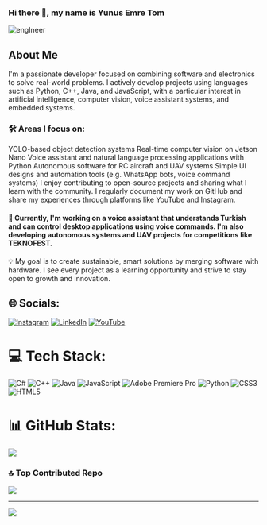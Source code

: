 ### Hi there 👋, my name is Yunus Emre Tom

![engIneer](https://github.com/user-attachments/assets/368e06b2-1a02-4f9a-a669-6b74d2decadb)

## About Me
I'm a passionate developer focused on combining software and electronics to solve real-world problems. I actively develop projects using languages such as Python, C++, Java, and JavaScript, with a particular interest in artificial intelligence, computer vision, voice assistant systems, and embedded systems.

### 🛠️ Areas I focus on:
YOLO-based object detection systems
Real-time computer vision on Jetson Nano
Voice assistant and natural language processing applications with Python
Autonomous software for RC aircraft and UAV systems
Simple UI designs and automation tools (e.g. WhatsApp bots, voice command systems)
I enjoy contributing to open-source projects and sharing what I learn with the community. I regularly document my work on GitHub and share my experiences through platforms like YouTube and Instagram.

#### 📌 Currently, I'm working on a voice assistant that understands Turkish and can control desktop applications using voice commands. I'm also developing autonomous systems and UAV projects for competitions like TEKNOFEST.

💡 My goal is to create sustainable, smart solutions by merging software with hardware. I see every project as a learning opportunity and strive to stay open to growth and innovation.

## 🌐 Socials:
[![Instagram](https://img.shields.io/badge/Instagram-%23E4405F.svg?logo=Instagram&logoColor=white)](https://instagram.com/yunusemretom) [![LinkedIn](https://img.shields.io/badge/LinkedIn-%230077B5.svg?logo=linkedin&logoColor=white)](https://linkedin.com/in/yunus-emre-tom-463706216/)  [![YouTube](https://img.shields.io/badge/YouTube-%23FF0000.svg?logo=YouTube&logoColor=white)](https://youtube.com/@yunusemretom)

# 💻 Tech Stack:
![C#](https://img.shields.io/badge/c%23-%23239120.svg?style=for-the-badge&logo=csharp&logoColor=white) ![C++](https://img.shields.io/badge/c++-%2300599C.svg?style=for-the-badge&logo=c%2B%2B&logoColor=white) ![Java](https://img.shields.io/badge/java-%23ED8B00.svg?style=for-the-badge&logo=openjdk&logoColor=white) ![JavaScript](https://img.shields.io/badge/javascript-%23323330.svg?style=for-the-badge&logo=javascript&logoColor=%23F7DF1E) ![Adobe Premiere Pro](https://img.shields.io/badge/Adobe%20Premiere%20Pro-9999FF.svg?style=for-the-badge&logo=Adobe%20Premiere%20Pro&logoColor=white) ![Python](https://img.shields.io/badge/python-3670A0?style=for-the-badge&logo=python&logoColor=ffdd54) ![CSS3](https://img.shields.io/badge/css3-%231572B6.svg?style=for-the-badge&logo=css3&logoColor=white) ![HTML5](https://img.shields.io/badge/html5-%23E34F26.svg?style=for-the-badge&logo=html5&logoColor=white)
# 📊 GitHub Stats:
![](https://github-readme-stats.vercel.app/api?username=YunusEmreTom&theme=blue-green&hide_border=true&include_all_commits=true&count_private=false)

### 🔝 Top Contributed Repo
![](https://github-contributor-stats.vercel.app/api?username=YunusEmreTom&limit=5&theme=apprentice&combine_all_yearly_contributions=true)

---
[![](https://visitcount.itsvg.in/api?id=YunusEmreTom&icon=2&color=0)](https://visitcount.itsvg.in)

<!-- Proudly created with GPRM ( https://gprm.itsvg.in ) -->
